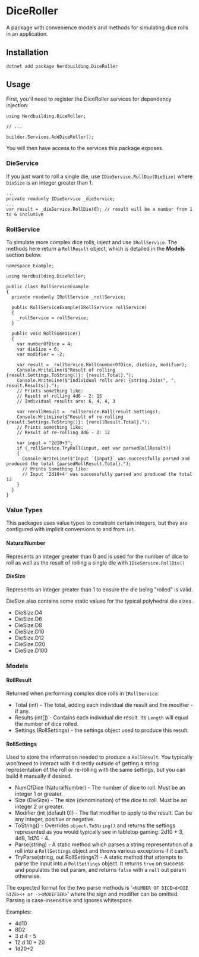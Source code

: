 # DiceRoller

A package with convenience models and methods for simulating dice rolls in an application.

## Installation

```
dotnet add package Nerdbuilding.DiceRoller
```

## Usage

First, you'll need to register the DiceRoller services for dependency injection:

```
using Nerdbuilding.DiceRoller;

// ...

builder.Services.AddDiceRoller();
```

You will then have access to the services this package exposes.

### DieService

If you just want to roll a single die, use `IDieService.RollDie(DieSize)` where `DieSize` is an integer greater than 1.

```
...
private readonly IDieService _dieService;
...
var result = _dieService.RollDie(6); // result will be a number from 1 to 6 inclusive
```

### RollService

To simulate more complex dice rolls, inject and use `IRollService`. The methods here return a `RollResult` object, which is detailed in the **Models** section below.

```
namespace Example;

using Nerdbuilding.DiceRoller;

public class RollServiceExample
{
  private readonly IRollService _rollService;

  public RollServiceExample(IRollService rollService)
  {
    _rollService = rollService;
  }

  public void RollSomeDice()
  {
    var numberOfDice = 4;
    var dieSize = 6;
    var modifier = -2;

    var result = _rollService.Roll(numberOfDice, dieSize, modifier);
    Console.WriteLine($"Result of rolling {result.Settings.ToString()}: {result.Total}.");
    Console.WriteLine($"Individual rolls are: {string.Join(", ", result.Results)}.");
    // Prints something like:
    // Result of rolling 4d6 - 2: 15
    // Individual results are: 6, 4, 4, 3

    var rerollResult = _rollService.Roll(result.Settings);
    Console.WriteLine($"Result of re-rolling {result.Settings.ToString()}: {rerollResult.Total}.");
    // Prints something like:
    // Result of re-rolling 4d6 - 2: 12

    var input = "2d10+3";
    if (_rollService.TryRoll(input, out var parsedRollResult))
    {
      Console.WriteLine($"Input `{input}` was successfully parsed and produced the total {parsedRollResult.Total}.");
      // Prints Something like:
      // Input '2d10+4' was successfully parsed and produced the total 13
    }
  }
}
```

### Value Types

This packages uses value types to constrain certain integers, but they are configured with implicit conversions to and from `int`.

#### NaturalNumber

Represents an integer greater than 0 and is used for the number of dice to roll as well as the result of rolling a single die with `IDieService.RollDie()`

#### DieSize

Represents an integer greater than 1 to ensure the die being "rolled" is valid.

DieSize also contains some static values for the typical polyhedral die sizes.

* DieSize.D4
* DieSize.D6
* DieSize.D8
* DieSize.D10
* DieSize.D12
* DieSize.D20
* DieSize.D100

### Models

#### RollResult

Returned when performing complex dice rolls in `IRollService`:

* Total (int) - The total, adding each individual die result and the modifier - if any.
* Results (int[]) - Contains each individual die result. Its `Length` will equal the number of dice rolled.
* Settings (RollSettings) - the settings object used to produce this result.

#### RollSettings

Used to store the information needed to produce a `RollResult`. You typically won'tneed to interact with it directly outside of getting a string representation of the roll or re-rolling with the same settings, but you can build it manually if desired.

* NumOfDice (NaturalNumber) - The number of dice to roll. Must be an integer 1 or greater.
* Size (DieSize) - The size (denomination) of the dice to roll. Must be an integer 2 or greater.
* Modifier (int (default 0)) - The flat modifier to apply to the result. Can be any integer, positive or negative.
* ToString() - Overrides `object.ToString()` and returns the settings represented as you would typically see in tabletop gaming: 2d10 + 3, 4d8, 1d20 - 4.
* Parse(string) - A static method which parses a string representation of a roll into a `RollSettings` object and throws various exceptions if it can't.
* TryParse(string, out RollSettings?) - A static method that attempts to parse the input into a `RollSettings` object. It returns `true` on success and populates the out param, and returns `false` with a `null` out param otherwise.

The expected format for the two parse methods is '`<NUMBER OF DICE>d<DIE SIZE><+ or -><MODIFIER>`' where the sign and modifier can be omitted. Parsing is case-insensitive and ignores whitespace.

Examples:

* 4d10
* 8D2
* 3 d 4 - 5
* 12 d 10 + 20
* 1d20+2
